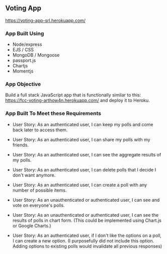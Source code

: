 ## Voting App
https://voting-app-srl.herokuapp.com/

### App Built Using

- Node/express
- EJS / CSS
- MongoDB / Mongoose
- passport.js
- Chartjs
- Momentjs

### App Objective
Build a full stack JavaScript app that is functionally similar to this: https://fcc-voting-arthow4n.herokuapp.com/ and deploy it to Heroku.

### App Built To Meet these Requirements

- User Story: As an authenticated user, I can keep my polls and come back later to access them.

- User Story: As an authenticated user, I can share my polls with my friends.

- User Story: As an authenticated user, I can see the aggregate results of my polls.

- User Story: As an authenticated user, I can delete polls that I decide I don't want anymore.

- User Story: As an authenticated user, I can create a poll with any number of possible items.

- User Story: As an unauthenticated or authenticated user, I can see and vote on everyone's polls.

- User Story: As an unauthenticated or authenticated user, I can see the results of polls in chart form. (This could be implemented using Chart.js or Google Charts.)

- User Story: As an authenticated user, if I don't like the options on a poll, I can create a new option. (I purposefully did not include this option. Adding options to existing polls would invalidate all previous responses)
